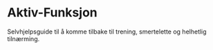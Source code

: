 # Aktiv-Funksjon
Selvhjelpsguide til å komme tilbake til trening, smertelette og helhetlig tilnærming.
